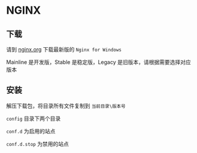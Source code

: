 # NGINX

## 下载

请到 [nginx.org](http://nginx.org/en/download.html) 下载最新版的 `Nginx for Windows`

Mainline 是开发版，Stable 是稳定版，Legacy 是旧版本，请根据需要选择对应版本

## 安装

解压下载包，将目录所有文件复制到 `当前目录\版本号`

`config` 目录下两个目录

`conf.d` 为启用的站点

`conf.d.stop` 为禁用的站点
